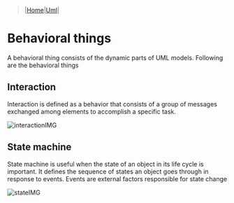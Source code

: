 > |[Home](../index.md)|[Uml](/Knowledge/UML/index.md)|
 
# Behavioral things
 
A behavioral thing consists of the dynamic parts of UML models. Following are the behavioral things

## Interaction
Interaction is defined as a behavior that consists of a group of messages exchanged among elements to accomplish a specific task.

![interactionIMG](https://www.tutorialspoint.com/uml/images/uml_message.jpg)

## State machine
State machine is useful when the state of an object in its life cycle is important. It defines the sequence of states an object goes through in response to events. Events are external factors responsible for state change

![stateIMG](https://www.tutorialspoint.com/uml/images/uml_state.jpg)